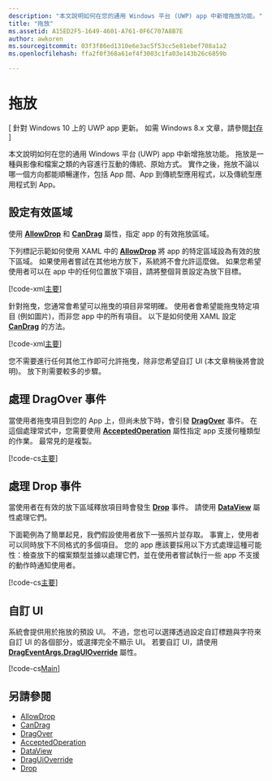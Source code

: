 ```yaml
---
description: "本文說明如何在您的通用 Windows 平台 (UWP) app 中新增拖放功能。"
title: "拖放"
ms.assetid: A15ED2F5-1649-4601-A761-0F6C707A8B7E
author: awkoren
ms.sourcegitcommit: 03f3f86ed1310e6e3ac5f53cc5e81ebef708a1a2
ms.openlocfilehash: ffa2f0f368a61ef4f3003c1fa03e143b26c6859b

---
```

# 拖放

\[ 針對 Windows 10 上的 UWP app 更新。 如需 Windows 8.x 文章，請參閱[封存](http://go.microsoft.com/fwlink/p/?linkid=619132) \]


本文說明如何在您的通用 Windows 平台 (UWP) app 中新增拖放功能。 拖放是一種與影像和檔案之類的內容進行互動的傳統、原始方式。 實作之後，拖放不論以哪一個方向都能順暢運作，包括 App 間、App 到傳統型應用程式，以及傳統型應用程式到 App。

## 設定有效區域

使用 [**AllowDrop**](https://msdn.microsoft.com/library/windows/apps/Windows.UI.Xaml.UIElement.AllowDrop) 和 [**CanDrag**](https://msdn.microsoft.com/library/windows/apps/Windows.UI.Xaml.UIElement.CanDrag) 屬性，指定 app 的有效拖放區域。

下列標記示範如何使用 XAML 中的 [**AllowDrop**](https://msdn.microsoft.com/library/windows/apps/Windows.UI.Xaml.UIElement.AllowDrop) 將 app 的特定區域設為有效的放下區域。 如果使用者嘗試在其他地方放下，系統將不會允許這麼做。 如果您希望使用者可以在 app 中的任何位置放下項目，請將整個背景設定為放下目標。

[!code-xml[主要](./code/drag_drop/cs/MainPage.xaml#SnippetDropArea)]

針對拖曳，您通常會希望可以拖曳的項目非常明確。 使用者會希望能拖曳特定項目 (例如圖片)，而非您 app 中的所有項目。 以下是如何使用 XAML 設定 [**CanDrag**](https://msdn.microsoft.com/library/windows/apps/Windows.UI.Xaml.UIElement.CanDrag) 的方法。

[!code-xml[主要](./code/drag_drop/cs/MainPage.xaml#SnippetDragArea)]

您不需要進行任何其他工作即可允許拖曳，除非您希望自訂 UI (本文章稍後將會說明)。 放下則需要較多的步驟。

## 處理 DragOver 事件

當使用者拖曳項目到您的 App 上，但尚未放下時，會引發 [**DragOver**](https://msdn.microsoft.com/library/windows/apps/Windows.UI.Xaml.UIElement.DragOver) 事件。 在這個處理常式中，您需要使用 [**AcceptedOperation**](https://msdn.microsoft.com/library/windows/apps/Windows.UI.Xaml.DragEventArgs.AcceptedOperation) 屬性指定 app 支援何種類型的作業。 最常見的是複製。

[!code-cs[主要](./code/drag_drop/cs/MainPage.xaml.cs#SnippetGrid_DragOver)]

## 處理 Drop 事件

當使用者在有效的放下區域釋放項目時會發生 [**Drop**](https://msdn.microsoft.com/library/windows/apps/Windows.UI.Xaml.UIElement.Drop) 事件。 請使用 [**DataView**](https://msdn.microsoft.com/library/windows/apps/Windows.UI.Xaml.DragEventArgs.DataView) 屬性處理它們。

下面範例為了簡單起見，我們假設使用者放下一張照片並存取。 事實上，使用者可以同時放下不同格式的多個項目。 您的 app 應該要採用以下方式處理這種可能性：檢查放下的檔案類型並據以處理它們，並在使用者嘗試執行一些 app 不支援的動作時通知使用者。

[!code-cs[主要](./code/drag_drop/cs/MainPage.xaml.cs#SnippetGrid_Drop)]

## 自訂 UI

系統會提供用於拖放的預設 UI。 不過，您也可以選擇透過設定自訂標題與字符來自訂 UI 的各個部分，或選擇完全不顯示 UI。 若要自訂 UI，請使用 [**DragEventArgs.DragUIOverride**](https://msdn.microsoft.com/library/windows/apps/Windows.UI.Xaml.DragEventArgs.DragUIOverride) 屬性。

[!code-cs[Main](./code/drag_drop/cs/MainPage.xaml.cs#SnippetGrid_DragOverCustom)]

## 另請參閱

* [AllowDrop](https://msdn.microsoft.com/library/windows/apps/xaml/windows.ui.xaml.uielement.allowdrop.aspx)
* [CanDrag](https://msdn.microsoft.com/library/windows/apps/xaml/windows.ui.xaml.uielement.candrag.aspx)
* [DragOver](https://msdn.microsoft.com/library/windows/apps/xaml/windows.ui.xaml.uielement.dragover.aspx)
* [AcceptedOperation](https://msdn.microsoft.com/library/windows/apps/xaml/windows.ui.xaml.drageventargs.acceptedoperation.aspx)
* [DataView](https://msdn.microsoft.com/library/windows/apps/xaml/windows.ui.xaml.drageventargs.dataview.aspx)
* [DragUiOverride](https://msdn.microsoft.com/library/windows/apps/xaml/windows.ui.xaml.drageventargs.draguioverride.aspx)
* [Drop](https://msdn.microsoft.com/library/windows/apps/xaml/windows.ui.xaml.uielement.drop.aspx)


<!--HONumber=Jun16_HO4-->


